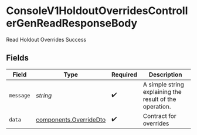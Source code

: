 # ConsoleV1HoldoutOverridesControllerGenReadResponseBody

Read Holdout Overrides Success


## Fields

| Field                                                            | Type                                                             | Required                                                         | Description                                                      |
| ---------------------------------------------------------------- | ---------------------------------------------------------------- | ---------------------------------------------------------------- | ---------------------------------------------------------------- |
| `message`                                                        | *string*                                                         | :heavy_check_mark:                                               | A simple string explaining the result of the operation.          |
| `data`                                                           | [components.OverrideDto](../../models/components/overridedto.md) | :heavy_check_mark:                                               | Contract for overrides                                           |